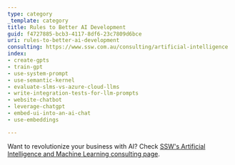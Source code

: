 ```yaml
---
type: category
_template: category
title: Rules to Better AI Development
guid: f4727885-bcb3-4117-8df6-23c7809d6bce
uri: rules-to-better-ai-development
consulting: https://www.ssw.com.au/consulting/artificial-intelligence
index:
- create-gpts
- train-gpt
- use-system-prompt
- use-semantic-kernel
- evaluate-slms-vs-azure-cloud-llms
- write-integration-tests-for-llm-prompts
- website-chatbot
- leverage-chatgpt
- embed-ui-into-an-ai-chat
- use-embeddings

---
```


Want to revolutionize your business with AI? Check [SSW's Artificial Intelligence and Machine Learning consulting page](https://www.ssw.com.au/consulting/artificial-intelligence).
